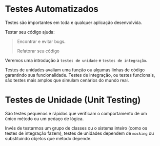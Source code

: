 # Testes Automatizados

Testes são importantes em toda e qualquer aplicação desenvolvida.

Testar seu código ajuda:

> Encontrar e evitar bugs.
>
> Refatorar seu código

Veremos uma introdução à `testes de unidade` e `testes de integração`.

Testes de unidades avaliam uma função ou algumas linhas de código garantindo sua funcionalidade. Testes de integração, ou testes funcionais, são testes mais amplos que simulam cenários do mundo real.

# Testes de Unidade (Unit Testing)

São testes pequenos e rápidos que verificam o comportamento de um único método ou um pedaço de lógica.

Invés de testarmos um grupo de classes ou o sistema inteiro (como os testes de integração fazem), testes de unidades dependem de `mocking` ou substituindo objetos que método depende.


